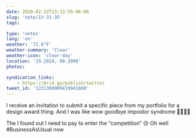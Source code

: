 ```yaml
---
date: 2020-02-22T13:33:59-06:00
slug: 'note/13-31-35'
tags:

type: 'notes'
lang: 'en'
weather: '71.8°F'
weather-summary: 'Clear'
weather-icon: 'clear-day'
location: '19.2824,-99.2098'
photos:

syndication_links:
    - https://brid.gy/publish/twitter
tweet_id: '1231300909419941888'
---
```

I receive an invitation to submit a specific piece from my portfolio for a design award thing. And I was like wow goodbye impostor syndrome 👋🏼🍾🥳 

The I found out I need to pay to enter the “competition” 😒
Oh well #BusinessAsUsual now